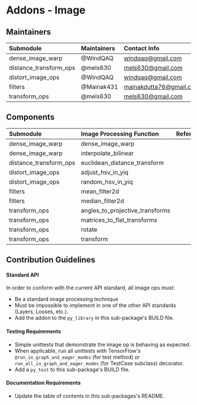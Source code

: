 # Addons - Image

## Maintainers
| Submodule  |  Maintainers  | Contact Info   |
|:---------- |:----------- |:--------------|
| dense_image_warp | @WindQAQ | windqaq@gmail.com |
| distance_transform_ops | @mels630 | mels630@gmail.com |
| distort_image_ops | @WindQAQ | windqaq@gmail.com |
| filters | @Mainak431 | mainakdutta76@gmail.com |
| transform_ops | @mels630 | mels630@gmail.com | 

## Components 
| Submodule  | Image Processing Function |  Reference  |
|:---------- |:----------- |:----------- |
| dense_image_warp | dense_image_warp |  |
| dense_image_warp | interpolate_bilinear |  |
| distance_transform_ops | euclidean_distance_transform | |
| distort_image_ops |  adjust_hsv_in_yiq |  |
| distort_image_ops | random_hsv_in_yiq |  |
| filters | mean_filter2d |  |
| filters | median_filter2d |  |
| transform_ops | angles_to_projective_transforms | | 
| transform_ops | matrices_to_flat_transforms | | 
| transform_ops | rotate | | 
| transform_ops | transform |  | 

## Contribution Guidelines
#### Standard API
In order to conform with the current API standard, all image ops
must:
 * Be a standard image processing technique 
 * Must be impossible to implement in one of the other API
 standards (Layers, Losses, etc.).
 * Add the addon to the `py_library` in this sub-package's BUILD file.

#### Testing Requirements
 * Simple unittests that demonstrate the image op is behaving as
    expected.
 * When applicable, run all unittests with TensorFlow's
   `@run_in_graph_and_eager_modes` (for test method)
   or `run_all_in_graph_and_eager_modes` (for TestCase subclass)
   decorator.
 * Add a `py_test` to this sub-package's BUILD file.

#### Documentation Requirements
 * Update the table of contents in this sub-packages's README.

